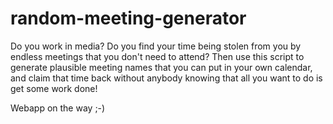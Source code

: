 # random-meeting-generator

Do you work in media? Do you find your time being stolen from you by endless meetings that you don't need to attend? Then use this script to generate plausible meeting names that you can put in your own calendar, and claim that time back without anybody knowing that all you want to do is get some work done!

Webapp on the way ;-)
